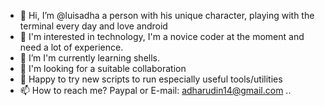- 👋 Hi, I’m @luisadha a person with his unique character, playing with the terminal every day and love android
- 👀 I'm interested in technology, I'm a novice coder at the moment and need a lot of experience.
- 🌱 I’m I'm currently learning shells.
- 🤝 I'm looking for a suitable collaboration
- 💞 Happy to try new scripts to run especially useful tools/utilities
- 📫 How to reach me? Paypal or E-mail: adharudin14@gmail.com
..
<!---
luisadha/luisadha is a ✨ special ✨ repository because its `README.md` (this file) appears on your GitHub profile.
You can click the Preview link to take a look at your changes.
--->
